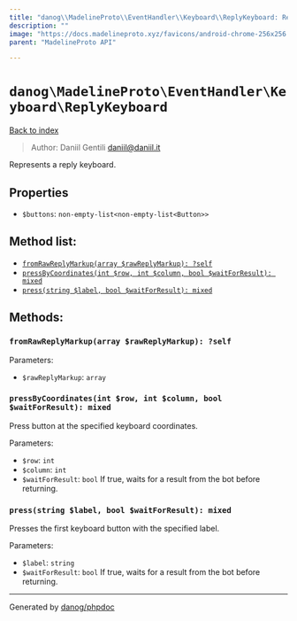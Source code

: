 ```yaml
---
title: "danog\\MadelineProto\\EventHandler\\Keyboard\\ReplyKeyboard: Represents a reply keyboard."
description: ""
image: "https://docs.madelineproto.xyz/favicons/android-chrome-256x256.png"
parent: "MadelineProto API"

---
```

# `danog\MadelineProto\EventHandler\Keyboard\ReplyKeyboard`
[Back to index](../../../../index.html)

> Author: Daniil Gentili <daniil@daniil.it>  
  

Represents a reply keyboard.  



## Properties
* `$buttons`: `non-empty-list<non-empty-list<Button>>` 

## Method list:
* [`fromRawReplyMarkup(array $rawReplyMarkup): ?self`](#fromRawReplyMarkup)
* [`pressByCoordinates(int $row, int $column, bool $waitForResult): mixed`](#pressByCoordinates)
* [`press(string $label, bool $waitForResult): mixed`](#press)

## Methods:
### <a name="fromRawReplyMarkup"></a> `fromRawReplyMarkup(array $rawReplyMarkup): ?self`




Parameters:

* `$rawReplyMarkup`: `array`   



### <a name="pressByCoordinates"></a> `pressByCoordinates(int $row, int $column, bool $waitForResult): mixed`

Press button at the specified keyboard coordinates.


Parameters:

* `$row`: `int`   
* `$column`: `int`   
* `$waitForResult`: `bool` If true, waits for a result from the bot before returning.  



### <a name="press"></a> `press(string $label, bool $waitForResult): mixed`

Presses the first keyboard button with the specified label.


Parameters:

* `$label`: `string`   
* `$waitForResult`: `bool` If true, waits for a result from the bot before returning.  



---
Generated by [danog/phpdoc](https://phpdoc.daniil.it)
